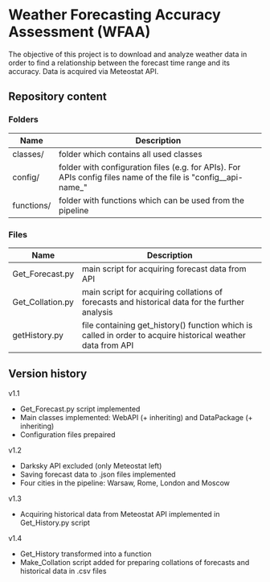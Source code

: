 # Weather Forecasting Accuracy Assessment (WFAA)

The objective of this project is to download and analyze weather data in order to find a relationship between the forecast time range and its accuracy. Data is acquired via Meteostat API.



## Repository content

### Folders 

| Name       | Description                                                  |
| ---------- | ------------------------------------------------------------ |
| classes/   | folder which contains all used classes                       |
| config/    | folder with configuration files (e.g. for APIs). For APIs config files name of the file is "config__api-name_" |
| functions/ | folder with functions which can be used from the pipeline    |



### Files 

| Name             | Description                                                  |
| ---------------- | ------------------------------------------------------------ |
| Get_Forecast.py  | main script for acquiring forecast data from API             |
| Get_Collation.py | main script for acquiring collations of forecasts and historical data for the further analysis |
| getHistory.py    | file containing get_history() function which is called in order to acquire historical weather data from API |



## Version history

v1.1

- Get_Forecast.py script implemented
- Main classes implemented: WebAPI (+ inheriting) and DataPackage (+ inheriting)
- Configuration files prepaired

v1.2

- Darksky API excluded (only Meteostat left)
- Saving forecast data to .json files implemented
- Four cities in the pipeline: Warsaw, Rome, London and Moscow

v1.3

- Acquiring historical data from Meteostat API implemented in Get_History.py script

v1.4

- Get_History transformed into a function
- Make_Collation script added for preparing collations of forecasts and historical data in .csv files


